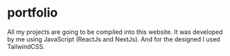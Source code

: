 # portfolio
All my projects are going to be compiled into this website.
It was developed by me using JavaScript (ReactJs and NextJs). And for the designed I used TailwindCSS.
